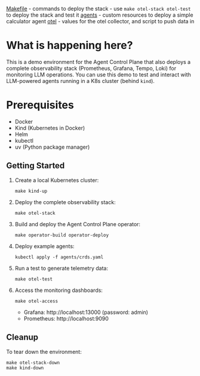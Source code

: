 [Makefile](./Makefile) - commands to deploy the stack - use `make otel-stack otel-test` to deploy the stack and test it
[agents](./agents) - custom resources to deploy a simple calculator agent
[otel](./otel) - values for the otel collector, and script to push data in


# What is happening here?

This is a demo environment for the Agent Control Plane that also deploys a complete observability stack (Prometheus, Grafana, Tempo, Loki) for monitoring LLM operations. You can use this demo to test and interact with LLM-powered agents running in a K8s cluster (behind `kind`).

# Prerequisites

- Docker
- Kind (Kubernetes in Docker)
- Helm
- kubectl
- uv (Python package manager)

## Getting Started

1. Create a local Kubernetes cluster:
   ```
   make kind-up
   ```

2. Deploy the complete observability stack:
   ```
   make otel-stack
   ```

3. Build and deploy the Agent Control Plane operator:
   ```
   make operator-build operator-deploy
   ```

4. Deploy example agents:
   ```
   kubectl apply -f agents/crds.yaml
   ```

5. Run a test to generate telemetry data:
   ```
   make otel-test
   ```

6. Access the monitoring dashboards:
   ```
   make otel-access
   ```
   
   - Grafana: http://localhost:13000 (password: admin)
   - Prometheus: http://localhost:9090

## Cleanup

To tear down the environment:

```
make otel-stack-down
make kind-down
```
